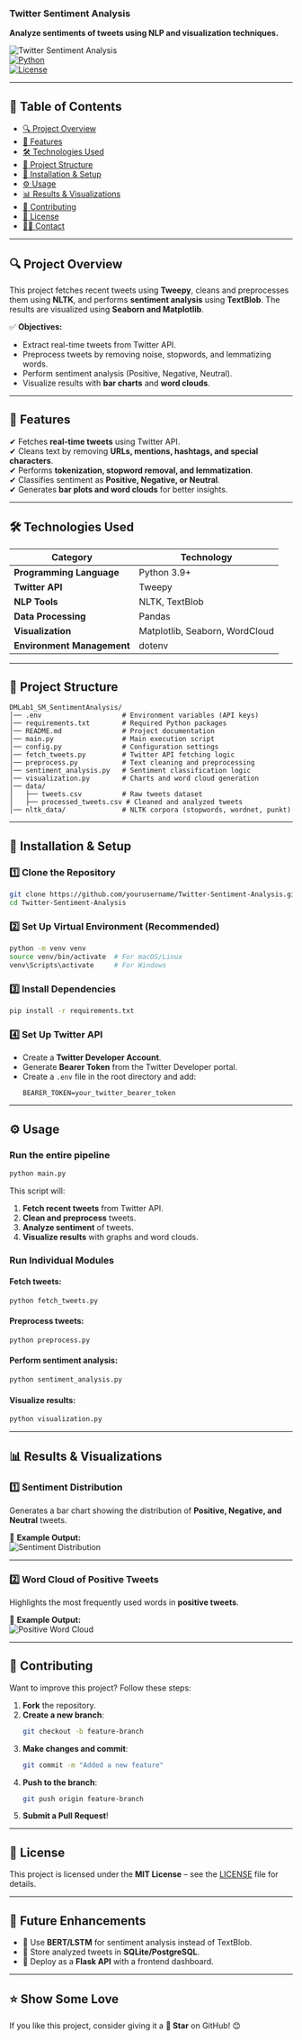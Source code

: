 ### **Twitter Sentiment Analysis**
**Analyze sentiments of tweets using NLP and visualization techniques.**  

![Twitter Sentiment Analysis](https://img.shields.io/badge/Twitter%20Sentiment%20Analysis-Python%20%7C%20NLTK%20%7C%20Tweepy-blue)  
[![Python](https://img.shields.io/badge/Python-3.9%2B-blue.svg)](https://www.python.org/downloads/)  
[![License](https://img.shields.io/badge/License-MIT-green.svg)](LICENSE)  

---

## **📖 Table of Contents**
- [🔍 Project Overview](#-project-overview)
- [🎯 Features](#-features)
- [🛠️ Technologies Used](#%EF%B8%8F-technologies-used)
- [📂 Project Structure](#-project-structure)
- [🚀 Installation & Setup](#-installation--setup)
- [⚙️ Usage](#%EF%B8%8F-usage)
- [📊 Results & Visualizations](#-results--visualizations)
- [📝 Contributing](#-contributing)
- [📜 License](#-license)
- [🙋‍♂️ Contact](#%EF%B8%8F-contact)

---

## 🔍 **Project Overview**
This project fetches recent tweets using **Tweepy**, cleans and preprocesses them using **NLTK**, and performs **sentiment analysis** using **TextBlob**. The results are visualized using **Seaborn and Matplotlib**.

✅ **Objectives:**  
- Extract real-time tweets from Twitter API.  
- Preprocess tweets by removing noise, stopwords, and lemmatizing words.  
- Perform sentiment analysis (Positive, Negative, Neutral).  
- Visualize results with **bar charts** and **word clouds**.  

---

## 🎯 **Features**
✔ Fetches **real-time tweets** using Twitter API.  
✔ Cleans text by removing **URLs, mentions, hashtags, and special characters**.  
✔ Performs **tokenization, stopword removal, and lemmatization**.  
✔ Classifies sentiment as **Positive, Negative, or Neutral**.  
✔ Generates **bar plots and word clouds** for better insights.  

---

## 🛠️ **Technologies Used**
| **Category**  | **Technology** |
|--------------|-----------------|
| **Programming Language** | Python 3.9+ |
| **Twitter API** | Tweepy |
| **NLP Tools** | NLTK, TextBlob |
| **Data Processing** | Pandas |
| **Visualization** | Matplotlib, Seaborn, WordCloud |
| **Environment Management** | dotenv |

---

## 📂 **Project Structure**
```
DMLab1_SM_SentimentAnalysis/
│── .env                    # Environment variables (API keys)
│── requirements.txt        # Required Python packages
│── README.md               # Project documentation
│── main.py                 # Main execution script
│── config.py               # Configuration settings
│── fetch_tweets.py         # Twitter API fetching logic
│── preprocess.py           # Text cleaning and preprocessing
│── sentiment_analysis.py   # Sentiment classification logic
│── visualization.py        # Charts and word cloud generation
│── data/
│   ├── tweets.csv          # Raw tweets dataset
│   ├── processed_tweets.csv # Cleaned and analyzed tweets
│── nltk_data/              # NLTK corpora (stopwords, wordnet, punkt)
```

---

## 🚀 **Installation & Setup**
### **1️⃣ Clone the Repository**
```sh
git clone https://github.com/yourusername/Twitter-Sentiment-Analysis.git
cd Twitter-Sentiment-Analysis
```

### **2️⃣ Set Up Virtual Environment (Recommended)**
```sh
python -m venv venv
source venv/bin/activate  # For macOS/Linux
venv\Scripts\activate     # For Windows
```

### **3️⃣ Install Dependencies**
```sh
pip install -r requirements.txt
```

### **4️⃣ Set Up Twitter API**
- Create a **Twitter Developer Account**.
- Generate **Bearer Token** from the Twitter Developer portal.
- Create a `.env` file in the root directory and add:
  ```
  BEARER_TOKEN=your_twitter_bearer_token
  ```

---

## ⚙️ **Usage**
### **Run the entire pipeline**
```sh
python main.py
```
This script will:
1. **Fetch recent tweets** from Twitter API.
2. **Clean and preprocess** tweets.
3. **Analyze sentiment** of tweets.
4. **Visualize results** with graphs and word clouds.

### **Run Individual Modules**
#### Fetch tweets:
```sh
python fetch_tweets.py
```
#### Preprocess tweets:
```sh
python preprocess.py
```
#### Perform sentiment analysis:
```sh
python sentiment_analysis.py
```
#### Visualize results:
```sh
python visualization.py
```

---

## 📊 **Results & Visualizations**
### **1️⃣ Sentiment Distribution**
Generates a bar chart showing the distribution of **Positive, Negative, and Neutral** tweets.  

🔹 **Example Output:**  
![Sentiment Distribution](https://github.com/kkommatt/DMLab1_SM_SentimentAnalysis/blob/master/images/distribution.png)

---

### **2️⃣ Word Cloud of Positive Tweets**
Highlights the most frequently used words in **positive tweets**.  

🔹 **Example Output:**  
![Positive Word Cloud](https://github.com/kkommatt/DMLab1_SM_SentimentAnalysis/blob/master/images/wordcloud.png)

---

## 📝 **Contributing**
Want to improve this project? Follow these steps:  

1. **Fork** the repository.
2. **Create a new branch**:  
   ```sh
   git checkout -b feature-branch
   ```
3. **Make changes and commit**:  
   ```sh
   git commit -m "Added a new feature"
   ```
4. **Push to the branch**:  
   ```sh
   git push origin feature-branch
   ```
5. **Submit a Pull Request**!

---

## 📜 **License**
This project is licensed under the **MIT License** – see the [LICENSE](LICENSE) file for details.

---

## 🚀 **Future Enhancements**
- 🔹 Use **BERT/LSTM** for sentiment analysis instead of TextBlob.  
- 🔹 Store analyzed tweets in **SQLite/PostgreSQL**.  
- 🔹 Deploy as a **Flask API** with a frontend dashboard.  

---

## ⭐ **Show Some Love**
If you like this project, consider giving it a **🌟 Star** on GitHub! 😊  
